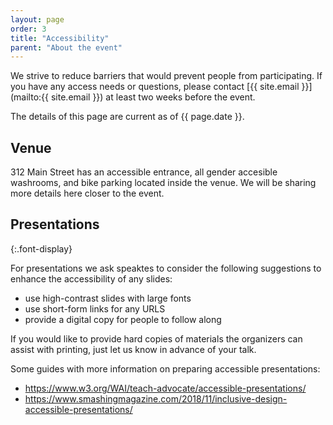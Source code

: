 ```yaml
---
layout: page
order: 3
title: "Accessibility"
parent: "About the event"
---
```


We strive to reduce barriers that would prevent people from participating. If you have any access needs or questions, please contact [{{ site.email }}](mailto:{{ site.email }}) at least two weeks before the event.

The details of this page are current as of {{ page.date }}.


## Venue

312 Main Street has an accessible entrance, all gender accesible washrooms, and bike parking located inside the venue. We will be sharing more details here closer to the event.


## Presentations
{:.font-display}

For presentations we ask speaktes to consider the following suggestions to enhance the accessibility of any slides: 
- use high-contrast slides with large fonts 
- use short-form links for any URLS
- provide a digital copy for people to follow along 

If you would like to provide hard copies of materials the organizers can assist with printing, just let us know in advance of your talk. 

Some guides with more information on preparing accessible presentations: 
- https://www.w3.org/WAI/teach-advocate/accessible-presentations/ 
- https://www.smashingmagazine.com/2018/11/inclusive-design-accessible-presentations/

